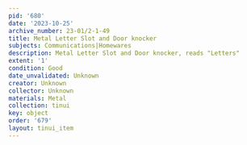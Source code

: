 ```yaml
---
pid: '680'
date: '2023-10-25'
archive_number: 23-01/2-1-49
title: Metal Letter Slot and Door knocker
subjects: Communications|Homewares
description: Metal Letter Slot and Door knocker, reads "Letters"
extent: '1'
condition: Good
date_unvalidated: Unknown
creator: Unknown
collector: Unknown
materials: Metal
collection: tinui
key: object
order: '679'
layout: tinui_item
---
```

